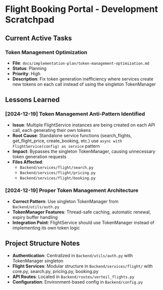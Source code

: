 # Flight Booking Portal - Development Scratchpad

## Current Active Tasks

### Token Management Optimization
- **File**: `docs/implementation-plan/token-management-optimization.md`
- **Status**: Planning
- **Priority**: High
- **Description**: Fix token generation inefficiency where services create new tokens on each call instead of using the singleton TokenManager

## Lessons Learned

### [2024-12-19] Token Management Anti-Pattern Identified
- **Issue**: Multiple FlightService instances are being created on each API call, each generating their own tokens
- **Root Cause**: Standalone service functions (search_flights, get_flight_price, create_booking, etc.) use `async with FlightService(config) as service` pattern
- **Impact**: Bypasses the singleton TokenManager, causing unnecessary token generation requests
- **Files Affected**: 
  - `Backend/services/flight/search.py`
  - `Backend/services/flight/pricing.py` 
  - `Backend/services/flight/booking.py`

### [2024-12-19] Proper Token Management Architecture
- **Correct Pattern**: Use singleton TokenManager from `Backend/utils/auth.py`
- **TokenManager Features**: Thread-safe caching, automatic renewal, expiry buffer handling
- **Integration Point**: FlightService should use TokenManager instead of implementing its own token logic

## Project Structure Notes

- **Authentication**: Centralized in `Backend/utils/auth.py` with TokenManager singleton
- **Flight Services**: Modular structure in `Backend/services/flight/` with core.py, search.py, pricing.py, booking.py
- **API Routes**: Located in `Backend/routes/verteil_flights.py`
- **Configuration**: Environment-based config in `Backend/config.py`